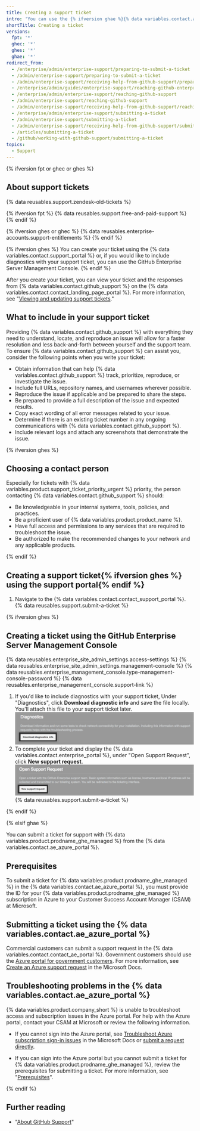 ```yaml
---
title: Creating a support ticket
intro: 'You can use the {% ifversion ghae %}{% data variables.contact.ae_azure_portal %}{% else %}{% data variables.contact.support_portal %}{% endif %} to create a support ticket and speak to {% data variables.contact.github_support %}.'
shortTitle: Creating a ticket
versions:
  fpt: '*'
  ghec: '*'
  ghes: '*'
  ghae: '*'
redirect_from:
  - /enterprise/admin/enterprise-support/preparing-to-submit-a-ticket
  - /admin/enterprise-support/preparing-to-submit-a-ticket
  - /admin/enterprise-support/receiving-help-from-github-support/preparing-to-submit-a-ticket
  - /enterprise/admin/guides/enterprise-support/reaching-github-enterprise-support
  - /enterprise/admin/enterprise-support/reaching-github-support
  - /admin/enterprise-support/reaching-github-support
  - /admin/enterprise-support/receiving-help-from-github-support/reaching-github-support
  - /enterprise/admin/enterprise-support/submitting-a-ticket
  - /admin/enterprise-support/submitting-a-ticket
  - /admin/enterprise-support/receiving-help-from-github-support/submitting-a-ticket
  - /articles/submitting-a-ticket
  - /github/working-with-github-support/submitting-a-ticket
topics:
  - Support
---
```


{% ifversion fpt or ghec or ghes %}

## About support tickets

{% data reusables.support.zendesk-old-tickets %}

{% ifversion fpt %}
{% data reusables.support.free-and-paid-support %}
{% endif %}

{% ifversion ghes or ghec %}
{% data reusables.enterprise-accounts.support-entitlements %}
{% endif %}

{% ifversion ghes %}
You can create your ticket using the {% data variables.contact.support_portal %} or, if you would like to include diagnostics with your support ticket, you can use the GitHub Enterprise Server Management Console.
{% endif %}

After you create your ticket, you can view your ticket and the responses from {% data variables.contact.github_support %} on the {% data variables.contact.contact_landing_page_portal %}. For more information, see "[Viewing and updating support tickets](/support/contacting-github-support/viewing-and-updating-support-tickets)." 

## What to include in your support ticket

Providing {% data variables.contact.github_support %} with everything they need to understand, locate, and reproduce an issue will allow for a faster resolution and less back-and-forth between yourself and the support team. To ensure {% data variables.contact.github_support %} can assist you, consider the following points when you write your ticket:

- Obtain information that can help {% data variables.contact.github_support %} track, prioritize, reproduce, or investigate the issue.
- Include full URLs, repository names, and usernames wherever possible.
- Reproduce the issue if applicable and be prepared to share the steps.
- Be prepared to provide a full description of the issue and expected results.
- Copy exact wording of all error messages related to your issue.
- Determine if there is an existing ticket number in any ongoing communications with {% data variables.contact.github_support %}.
- Include relevant logs and attach any screenshots that demonstrate the issue.

{% ifversion ghes %}
## Choosing a contact person

Especially for tickets with {% data variables.product.support_ticket_priority_urgent %} priority, the person contacting {% data variables.contact.github_support %} should:

 - Be knowledgeable in your internal systems, tools, policies, and practices.
 - Be a proficient user of {% data variables.product.product_name %}.
 - Have full access and permissions to any services that are required to troubleshoot the issue.
 - Be authorized to make the recommended changes to your network and any applicable products.

{% endif %}

## Creating a support ticket{% ifversion ghes %} using the support portal{% endif %}

1. Navigate to the {% data variables.contact.contact_support_portal %}.
{% data reusables.support.submit-a-ticket %}

{% ifversion ghes %}

## Creating a ticket using the GitHub Enterprise Server Management Console

{% data reusables.enterprise_site_admin_settings.access-settings %}
{% data reusables.enterprise_site_admin_settings.management-console %}
{% data reusables.enterprise_management_console.type-management-console-password %}
{% data reusables.enterprise_management_console.support-link %}
1. If you'd like to include diagnostics with your support ticket, Under "Diagnostics", click **Download diagnostic info** and save the file locally. You'll attach this file to your support ticket later.
  ![Screenshot of button labelled "Download diagnostics info" on Management Console Support page.](/assets/images/enterprise/support/download-diagnostics-info-button.png)
1. To complete your ticket and display the {% data variables.contact.enterprise_portal %}, under "Open Support Request", click **New support request**.
  ![Screenshot of button labelled "New support request" on Management Console Support page.](/assets/images/enterprise/management-console/open-support-request.png)
{% data reusables.support.submit-a-ticket %}

{% endif %}

{% elsif ghae %}

You can submit a ticket for support with {% data variables.product.prodname_ghe_managed %} from the {% data variables.contact.ae_azure_portal %}.

## Prerequisites

To submit a ticket for {% data variables.product.prodname_ghe_managed %} in the {% data variables.contact.ae_azure_portal %}, you must provide the ID for your {% data variables.product.prodname_ghe_managed %} subscription in Azure to your Customer Success Account Manager (CSAM) at Microsoft.

## Submitting a ticket using the {% data variables.contact.ae_azure_portal %}

Commercial customers can submit a support request in the {% data variables.contact.contact_ae_portal %}. Government customers should use the [Azure portal for government customers](https://portal.azure.us/#blade/Microsoft_Azure_Support/HelpAndSupportBlade). For more information, see [Create an Azure support request](https://docs.microsoft.com/azure/azure-portal/supportability/how-to-create-azure-support-request) in the Microsoft Docs.

## Troubleshooting problems in the {% data variables.contact.ae_azure_portal %}

{% data variables.product.company_short %} is unable to troubleshoot access and subscription issues in the Azure portal. For help with the Azure portal, contact your CSAM at Microsoft or review the following information.

- If you cannot sign into the Azure portal, see [Troubleshoot Azure subscription sign-in issues](https://docs.microsoft.com/en-US/azure/cost-management-billing/manage/troubleshoot-sign-in-issue) in the Microsoft Docs or [submit a request directly](https://support.microsoft.com/en-us/supportrequestform/84faec50-2cbc-9b8a-6dc1-9dc40bf69178).

- If you can sign into the Azure portal but you cannot submit a ticket for {% data variables.product.prodname_ghe_managed %}, review the prerequisites for submitting a ticket. For more information, see "[Prerequisites](#prerequisites)".

{% endif %}

## Further reading

- "[About GitHub Support](/support/learning-about-github-support/about-github-support)"
